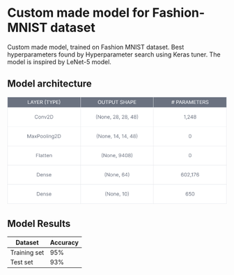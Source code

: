 
# Custom made model for Fashion-MNIST dataset

Custom made model, trained on Fashion MNIST dataset. Best hyperparameters found by Hyperparameter search using Keras tuner. The model is inspired by LeNet-5 model. 


## Model architecture

![Model Architecture](export.png)



## Model Results

|   Dataset |   Accuracy |
|-----------|-----------|
|   Training set    |   95% |
|   Test set    |   93%     |
